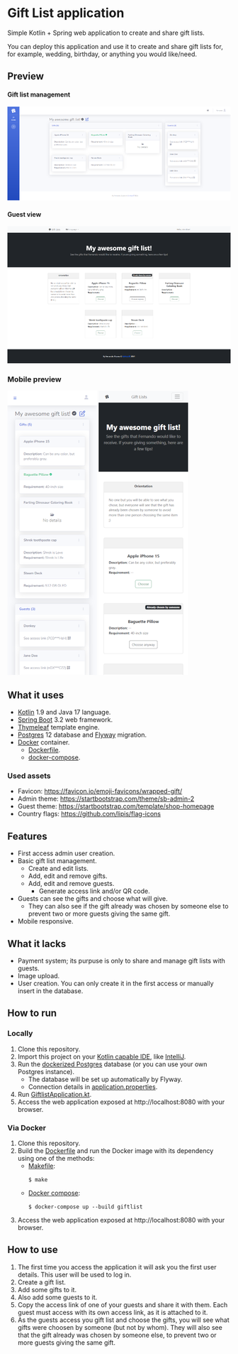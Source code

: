 # Gift List application
Simple Kotlin + Spring web application to create and share gift lists.

You can deploy this application and use it to create and share gift lists for, for example, wedding, birthday, or anything you would like/need.

## Preview
#### Gift list management
![Admin view (desktop)](./docs/admin-desktop.png)
#### Guest view
![Guest view (desktop)](./docs/guest-desktop.png)
### Mobile preview
![Admin view (mobile)](./docs/admin-mobile.png)
![Guest view (mobile)](./docs/guest-mobile.png)

## What it uses
- [Kotlin](https://kotlinlang.org) 1.9 and Java 17 language.
- [Spring Boot](https://spring.io/projects/spring-boot) 3.2 web framework.
- [Thymeleaf](https://www.thymeleaf.org) template engine.
- [Postgres](https://www.postgresql.org) 12 database and [Flyway](https://flywaydb.org) migration.
- [Docker](https://www.docker.com) container.
  - [Dockerfile](./Dockerfile).
  - [docker-compose](./docker-compose.yml).

### Used assets
- Favicon: https://favicon.io/emoji-favicons/wrapped-gift/
- Admin theme: https://startbootstrap.com/theme/sb-admin-2
- Guest theme: https://startbootstrap.com/template/shop-homepage
- Country flags: https://github.com/lipis/flag-icons

## Features
- First access admin user creation.
- Basic gift list management.
  - Create and edit lists.
  - Add, edit and remove gifts.
  - Add, edit and remove guests.
    - Generate access link and/or QR code.
- Guests can see the gifts and choose what will give.
  - They can also see if the gift already was chosen by someone else to prevent two or more guests giving the same gift.
- Mobile responsive.

## What it lacks
- Payment system; its purpuse is only to share and manage gift lists with guests.
- Image upload.
- User creation. You can only create it in the first access or manually insert in the database.

## How to run
### Locally
1. Clone this repository.
2. Import this project on your [Kotlin capable IDE](https://kotlinlang.org/docs/kotlin-ide.html), like [IntelliJ](https://www.jetbrains.com/idea/).
3. Run the [dockerized Postgres](docker-compose.yml) database (or you can use your own Postgres instance).
   - The database will be set up automatically by Flyway.
   - Connection details in [application.properties](./src/main/resources/application.properties).
4. Run [GiftlistApplication.kt](./src/main/kotlin/alvarez/fernando/giftlist/GiftlistApplication.kt).
5. Access the web application exposed at http://localhost:8080 with your browser.

### Via Docker
1. Clone this repository.
2. Build the [Dockerfile](./Dockerfile) and run the Docker image with its dependency using one of the methods:
    - [Makefile](./Makefile):
       ```shell
       $ make
       ```
    - [Docker compose](./docker-compose.yml):
       ```shell
       $ docker-compose up --build giftlist
       ```
3. Access the web application exposed at http://localhost:8080 with your browser.

## How to use
1. The first time you access the application it will ask you the first user details. This user will be used to log in.
2. Create a gift list.
3. Add some gifts to it.
4. Also add some guests to it.
5. Copy the access link of one of your guests and share it with them. Each guest must access with its own access link, as it is attached to it.
6. As the guests access you gift list and choose the gifts, you will see what gifts were choosen by someone (but not by whom). They will also see that the gift already was chosen by someone else, to prevent two or more guests giving the same gift.
